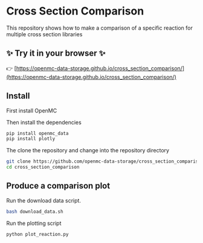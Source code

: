 # Cross Section Comparison

This repository shows how to make a comparison of a specific reaction for multiple cross section libraries

## ✨ Try it in your browser ✨

👉 [https://openmc-data-storage.github.io/cross_section_comparison/](https://openmc-data-storage.github.io/cross_section_comparison/)

## Install

First install OpenMC

Then install the dependencies

```bash
pip install openmc_data
pip install plotly
```

The clone the repository and change into the repository directory

```bash
git clone https://github.com/openmc-data-storage/cross_section_comparison.git
cd cross_section_comparison
```

## Produce a comparison plot

Run the download data script.

```bash
bash download_data.sh
```

Run the plotting script

```bash
python plot_reaction.py
```
